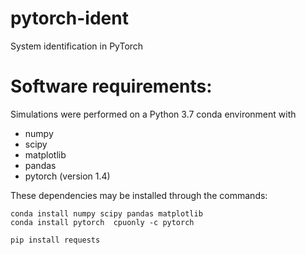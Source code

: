 # pytorch-ident
System identification in PyTorch

# Software requirements:
Simulations were performed on a Python 3.7 conda environment with

 * numpy
 * scipy
 * matplotlib
 * pandas
 * pytorch (version 1.4)
 
These dependencies may be installed through the commands:
```
conda install numpy scipy pandas matplotlib
conda install pytorch  cpuonly -c pytorch
```

``
pip install requests
``
